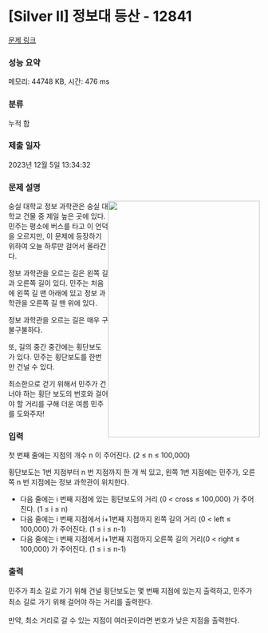 # [Silver II] 정보대 등산 - 12841 

[문제 링크](https://www.acmicpc.net/problem/12841) 

### 성능 요약

메모리: 44748 KB, 시간: 476 ms

### 분류

누적 합

### 제출 일자

2023년 12월 5일 13:34:32

### 문제 설명

<p><img alt="" src="https://onlinejudgeimages.s3-ap-northeast-1.amazonaws.com/problem/12841/1.png" style="float:right; height:474px; width:304px">숭실 대학교 정보 과학관은 숭실 대학교 건물 중 제일 높은 곳에 있다. 민주는 평소에 버스를 타고 이 언덕을 오르지만, 이 문제에 등장하기 위하여 오늘 하루만 걸어서 올라간다.</p>

<p>정보 과학관을 오르는 길은 왼쪽 길과 오른쪽 길이 있다. 민주는 처음에 왼쪽 길 맨 아래에 있고 정보 과학관을 오른쪽 길 맨 위에 있다.</p>

<p>정보 과학관을 오르는 길은 매우 구불구불하다.</p>

<p>또, 길의 중간 중간에는 횡단보도가 있다. 민주는 횡단보도를 한번만 건널 수 있다.</p>

<p>최소한으로 걷기 위해서 민주가 건너야 하는 횡단 보도의 번호와 걸어야 할 거리를 구해 더운 여름 민주를 도와주자!</p>

### 입력 

 <p>첫 번째 줄에는 지점의 개수 n 이 주어진다. (2 ≤ n ≤ 100,000)</p>

<p>횡단보도는 1번 지점부터 n 번 지점까지 한 개 씩 있고, 왼쪽 1번 지점에는 민주가, 오른쪽 n 번 지점에는 정보 과학관이 위치한다.</p>

<ul>
	<li>다음 줄에는 i 번째 지점에 있는 횡단보도의 거리 (0 < cross ≤ 100,000) 가 주어진다. (1 ≤ i ≤ n)</li>
	<li>다음 줄에는 i 번째 지점에서 i+1번째 지점까지 왼쪽 길의 거리 (0 < left ≤ 100,000) 가 주어진다. (1 ≤  i ≤ n-1)</li>
	<li>다음 줄에는 i 번째 지점에서 i+1번째 지점까지 오른쪽 길의 거리(0 < right ≤ 100,000) 가 주어진다. (1 ≤  i ≤ n-1)</li>
</ul>

### 출력 

 <p>민주가 최소 길로 가기 위해 건널 횡단보도는 몇 번째 지점에 있는지 출력하고,<span style="line-height:1.6em"> 민주가 최소 길로 가기 위해 걸어야 하는 거리를 출력한다.</span></p>

<p>만약, 최소 거리로 갈 수 있는 지점이 여러곳이라면 번호가 낮은 지점을 출력한다.</p>

